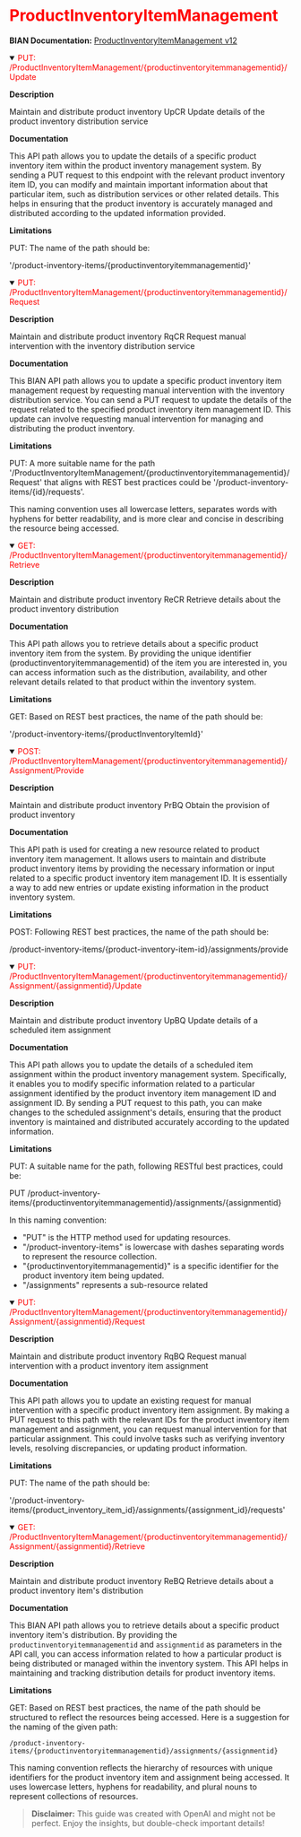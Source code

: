 <h1 style='color:red;'>ProductInventoryItemManagement</h1>

**BIAN Documentation:** [ProductInventoryItemManagement v12](https://app.swaggerhub.com/apis/BIAN-3/ProductInventoryItemManagement/12.0.0)

<details open>
  <summary><span style='color:red;'>PUT: /ProductInventoryItemManagement/{productinventoryitemmanagementid}/Update</span></summary>

  **Description**

  Maintain and distribute product inventory UpCR Update details of the product inventory distribution service

  **Documentation**

  This API path allows you to update the details of a specific product inventory item within the product inventory management system. By sending a PUT request to this endpoint with the relevant product inventory item ID, you can modify and maintain important information about that particular item, such as distribution services or other related details. This helps in ensuring that the product inventory is accurately managed and distributed according to the updated information provided.

  **Limitations**

  PUT: The name of the path should be:

'/product-inventory-items/{productinventoryitemmanagementid}'

</details>

<details open>
  <summary><span style='color:red;'>PUT: /ProductInventoryItemManagement/{productinventoryitemmanagementid}/Request</span></summary>

  **Description**

  Maintain and distribute product inventory RqCR Request manual intervention with the inventory distribution service

  **Documentation**

  This BIAN API path allows you to update a specific product inventory item management request by requesting manual intervention with the inventory distribution service. You can send a PUT request to update the details of the request related to the specified product inventory item management ID. This update can involve requesting manual intervention for managing and distributing the product inventory.

  **Limitations**

  PUT: A more suitable name for the path '/ProductInventoryItemManagement/{productinventoryitemmanagementid}/Request' that aligns with REST best practices could be '/product-inventory-items/{id}/requests'. 

This naming convention uses all lowercase letters, separates words with hyphens for better readability, and is more clear and concise in describing the resource being accessed.

</details>

<details open>
  <summary><span style='color:red;'>GET: /ProductInventoryItemManagement/{productinventoryitemmanagementid}/Retrieve</span></summary>

  **Description**

  Maintain and distribute product inventory ReCR Retrieve details about the product inventory distribution

  **Documentation**

  This API path allows you to retrieve details about a specific product inventory item from the system. By providing the unique identifier (productinventoryitemmanagementid) of the item you are interested in, you can access information such as the distribution, availability, and other relevant details related to that product within the inventory system.

  **Limitations**

  GET: Based on REST best practices, the name of the path should be:

'/product-inventory-items/{productInventoryItemId}'

</details>

<details open>
  <summary><span style='color:red;'>POST: /ProductInventoryItemManagement/{productinventoryitemmanagementid}/Assignment/Provide</span></summary>

  **Description**

  Maintain and distribute product inventory PrBQ Obtain the provision of product inventory

  **Documentation**

  This API path is used for creating a new resource related to product inventory item management. It allows users to maintain and distribute product inventory items by providing the necessary information or input related to a specific product inventory item management ID. It is essentially a way to add new entries or update existing information in the product inventory system.

  **Limitations**

  POST: Following REST best practices, the name of the path should be:

/product-inventory-items/{product-inventory-item-id}/assignments/provide

</details>

<details open>
  <summary><span style='color:red;'>PUT: /ProductInventoryItemManagement/{productinventoryitemmanagementid}/Assignment/{assignmentid}/Update</span></summary>

  **Description**

  Maintain and distribute product inventory UpBQ Update details of a scheduled item assignment

  **Documentation**

  This API path allows you to update the details of a scheduled item assignment within the product inventory management system. Specifically, it enables you to modify specific information related to a particular assignment identified by the product inventory item management ID and assignment ID. By sending a PUT request to this path, you can make changes to the scheduled assignment's details, ensuring that the product inventory is maintained and distributed accurately according to the updated information.

  **Limitations**

  PUT: A suitable name for the path, following RESTful best practices, could be:

PUT /product-inventory-items/{productinventoryitemmanagementid}/assignments/{assignmentid}

In this naming convention:
- "PUT" is the HTTP method used for updating resources.
- "/product-inventory-items" is lowercase with dashes separating words to represent the resource collection.
- "{productinventoryitemmanagementid}" is a specific identifier for the product inventory item being updated.
- "/assignments" represents a sub-resource related

</details>

<details open>
  <summary><span style='color:red;'>PUT: /ProductInventoryItemManagement/{productinventoryitemmanagementid}/Assignment/{assignmentid}/Request</span></summary>

  **Description**

  Maintain and distribute product inventory RqBQ Request manual intervention with a product inventory item assignment

  **Documentation**

  This API path allows you to update an existing request for manual intervention with a specific product inventory item assignment. By making a PUT request to this path with the relevant IDs for the product inventory item management and assignment, you can request manual intervention for that particular assignment. This could involve tasks such as verifying inventory levels, resolving discrepancies, or updating product information.

  **Limitations**

  PUT: The name of the path should be:

'/product-inventory-items/{product_inventory_item_id}/assignments/{assignment_id}/requests'

</details>

<details open>
  <summary><span style='color:red;'>GET: /ProductInventoryItemManagement/{productinventoryitemmanagementid}/Assignment/{assignmentid}/Retrieve</span></summary>

  **Description**

  Maintain and distribute product inventory ReBQ Retrieve details about a product inventory item's distribution

  **Documentation**

  This BIAN API path allows you to retrieve details about a specific product inventory item's distribution. By providing the `productinventoryitemmanagementid` and `assignmentid` as parameters in the API call, you can access information related to how a particular product is being distributed or managed within the inventory system. This API helps in maintaining and tracking distribution details for product inventory items.

  **Limitations**

  GET: Based on REST best practices, the name of the path should be structured to reflect the resources being accessed. Here is a suggestion for the naming of the given path:

`/product-inventory-items/{productinventoryitemmanagementid}/assignments/{assignmentid}`

This naming convention reflects the hierarchy of resources with unique identifiers for the product inventory item and assignment being accessed. It uses lowercase letters, hyphens for readability, and plural nouns to represent collections of resources.

</details>

> **Disclaimer:** This guide was created with OpenAI and might not be perfect. Enjoy the insights, but double-check important details!
